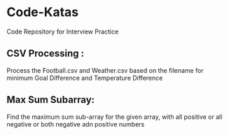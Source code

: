 Code-Katas
==========

Code Repository for Interview Practice

CSV Processing :
----------------

Process the Football.csv and Weather.csv based on the filename for minimum Goal Difference and Temperature Difference

Max Sum Subarray:
-----------------

Find the maximum sum sub-array for the given array, with all positive or all negative or both negative adn positive
numbers